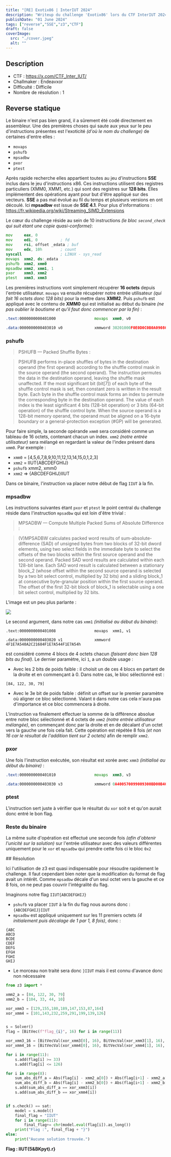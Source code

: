 ```yaml
---
title: "[RE] Exotix86 | InterIUT 2024"
description: "Writeup du challenge 'Exotix86' lors du CTF InterIUT 2024"
publishDate: "01 June 2024"
tags: ["reverse","SSE","z3","CTF"]
draft: false
coverImage:
  src: "./cover.jpeg"
  alt: ""
---
```


## Description
- CTF : https://x.com/CTF_Inter_IUT/
- Challmaker : Endeavxor
- Difficulté : Difficile
- Nombre de résolution : 1

## Reverse statique

Le binaire n'est pas bien grand, il a sûrement été codé directement en assembleur. Une des premières choses qui saute aux yeux sur le peu d'instructions présentes est l'exoticité *(d'où le nom du challenge)* de certaines d'entre elles : 

- `movaps`
- `pshufb`
- `mpsadbw`
- `pxor`
- `ptest`

Après rapide recherche elles appartient toutes au jeu d'instructions **SSE** inclus dans le jeu d'instructions x86. Ces instructions utilisent des registres particuliers (XMM0, XMM1, etc.) qui sont des registres sur **128 bits**. Elles implémentent des opérations ayant pour but d'être appliqué sur des vecteurs. **SSE** a pas mal évolué au fil du temps et plusieurs versions en ont découlé. Ici **mpsadbw** est issue de **SSE 4.1**. Pour plus d'informations : https://fr.wikipedia.org/wiki/Streaming_SIMD_Extensions 

Le cœur du challenge réside au sein de 10 instructions *(le bloc `second_check` qui suit étant une copie quasi-conforme)*: 

```asm
mov     eax, 0
mov     edi, 0          ; fd
mov     rsi, offset _edata ; buf
mov     edx, 10h        ; count
syscall                 ; LINUX - sys_read
movaps  xmm2, ds:_edata
pshufb  xmm2, xmm0
mpsadbw xmm2, xmm1, 1
pxor    xmm3, xmm2
ptest   xmm3, xmm3
```


Les premières instructions vont simplement récupérer **16 octets** depuis l'entrée utilisateur. `movaps` va ensuite récupérer notre entrée utilisateur *(qui fait 16 octets donc 128 bits)* pour la mettre dans **XMM2**. Puis `pshufb` est appliqué avec le contenu de **XMM0** qui est initialisé au début du binaire *(ne pas oublier le boutisme et qu'il faut donc commencer par la fin)* :

```asm
.text:0000000000401000                 movaps  xmm0, v0

.data:0000000000403010 v0              xmmword 30201000F0E0D0C0B0A090807060504h
```

### pshufb
> PSHUFB — Packed Shuffle Bytes :

> PSHUFB performs in-place shuffles of bytes in the destination operand (the first operand) according to the shuffle control mask in the source operand (the second operand). The instruction permutes the data in the destination operand, leaving the shuffle mask unaffected. If the most significant bit (bit[7]) of each byte of the shuffle control mask is set, then constant zero is written in the result byte. Each byte in the shuffle control mask forms an index to permute the corresponding byte in the destination operand. The value of each index is the least significant 4 bits (128-bit operation) or 3 bits (64-bit operation) of the shuffle control byte. When the source operand is a 128-bit memory operand, the operand must be aligned on a 16-byte boundary or a general-protection exception (#GP) will be generated.



Pour faire simple, la seconde opérande `xmm0` sera considéré comme un tableau de 16 octets, contenant chacun un index. `xmm2` *(notre entrée utilisateur)* sera mélangé en regardant la valeur de l'index présent dans `xmm0`. Par exemple :

- `xmm0` = [4,5,6,7,8,9,10,11,12,13,14,15,0,1,2,3]
- `xmm2` = IIUT{ABCDEFGHIJ}
- `pshufb`  xmm2, xmm0
- `xmm2` => {ABCDEFGHIJ}IIUT

Dans ce binaire, l'instruction va placer notre début de flag `IIUT` à la fin. 

### mpsadbw

Les instructions suivantes étant `pxor` et `ptest` le point central du challenge réside dans l'instruction `mpsadbw` qui est loin d'être trivial : 


> MPSADBW — Compute Multiple Packed Sums of Absolute Difference :

>(V)MPSADBW calculates packed word results of sum-absolute-difference (SAD) of unsigned bytes from two blocks of 32-bit dword elements, using two select fields in the immediate byte to select the offsets of the two blocks within the first source operand and the second operand. Packed SAD word results are calculated within each 128-bit lane. Each SAD word result is calculated between a stationary block_2 (whose offset within the second source operand is selected by a two bit select control, multiplied by 32 bits) and a sliding block_1 at consecutive byte-granular position within the first source operand. The offset of the first 32-bit block of block_1 is selectable using a one bit select control, multiplied by 32 bits.


L'image est un peu plus parlante :

![](./mpsadbw_1.png)


Le second argument, dans notre cas `xmm1` *(initialisé au début du binaire)*:
```
.text:0000000000401008                 movaps  xmm1, v1

.data:0000000000403020 v1              xmmword 4F1E7A540A2C21684F1E7A544F1E7A54h
```

est considéré comme 4 blocs de 4 octets chacun *(faisant donc bien 128 bits au final)*. Le dernier paramètre, ici `1`, a un double usage :

- Avec les 2 bits de poids faible : il choisit un de ces 4 blocs en partant de la droite et en commençant à 0. Dans notre cas, le bloc sélectionné est :

`[84, 122, 30, 79]`


- Avec le 3e bit de poids faible : définit un offset sur le premier paramètre où aligner ce bloc sélectionné. Valant `0` dans notre cas cela n'aura pas d'importance et ce bloc commencera à droite.


L'instruction va finalement effectuer la somme de la différence absolue entre notre bloc sélectionné et 4 octets de `xmm2` *(notre entrée utilisateur mélangée)*, en commençant donc par la droite et en de décalant d'un octet vers la gauche une fois cela fait. Cette opération est répétée 8 fois *(et non 16 car le résultat de l'addition tient sur 2 octets)* afin de remplir `xmm2`.


### pxor

Une fois l'instruction exécutée, son résultat est xorée avec `xmm3` *(initialisé au début du binaire)* : 

```asm
.text:0000000000401010                 movaps  xmm3, v3

.data:0000000000403030 v3              xmmword 0A400570099009300BD00B4009B0081h
```


### ptest

L'instruction sert juste à vérifier que le résultat du `xor` soit `0` et qu'on aurait donc entré le bon flag.


### Reste du binaire

La même suite d'opération est effectué une seconde fois *(afin d'obtenir l'unicité sur la solution)* sur l'entrée utilisateur avec des valeurs différentes uniquement pour le `xor` et `mpsadbw` qui prendre cette fois ci le bloc `0x2`


## Résolution

Ici l'utilisation de z3 est quasi indispensable pour résoudre rapidement le challenge. Il faut cependant bien noter que la modification du format de flag avait un intérêt. Comme `mpsadbw` décale d'un seul octet vers la gauche et ce 8 fois, on ne peut pas couvrir l'intégralité du flag. 

Imaginons notre flag `IIUT{ABCDEFGHIJ}`

- `pshufb` va placer `IIUT` à la fin du flag nous aurons donc : `{ABCDEFGHIJ}IIUT`
- `mpsadbw` est appliqué uniquement sur les 11 premiers octets *(4 initialement puis décalage de 1 par 1, 8 fois)*, donc :

```
{ABC
ABCD
BCDE
CDEF
DEFG
EFGH
FGHI
GHIJ
```

- Le morceau non traité sera donc `}IIUT` mais il est connu d'avance donc non nécessaire


```py
from z3 import *

xmm2_a = [84, 122, 30, 79]
xmm2_b = [104, 33, 44, 10]

xor_xmm3 = [129,155,180,189,147,153,87,164]
xor_xmm4 = [101,143,232,259,291,199,139,126]


s = Solver()
flag = [BitVec(f"flag_{i}", 16) for i in range(11)]

xor_xmm3_16 = [BitVecVal(xor_xmm3[0], 16), BitVecVal(xor_xmm3[1], 16), BitVecVal(xor_xmm3[2], 16), BitVecVal(xor_xmm3[3], 16)]
xor_xmm4_16 = [BitVecVal(xor_xmm4[0], 16), BitVecVal(xor_xmm4[1], 16), BitVecVal(xor_xmm4[2], 16), BitVecVal(xor_xmm4[3], 16)]

for i in range(11):
    s.add(flag[i] >= 33)
    s.add(flag[i] <= 126)

for i in range(8):
    sum_abs_diff_a = Abs(flag[i] - xmm2_a[0]) + Abs(flag[i+1] - xmm2_a[1]) + Abs(flag[i+2] - xmm2_a[2]) + Abs(flag[i+3] - xmm2_a[3])
    sum_abs_diff_b = Abs(flag[i] - xmm2_b[0]) + Abs(flag[i+1] - xmm2_b[1]) + Abs(flag[i+2] - xmm2_b[2]) + Abs(flag[i+3] - xmm2_b[3])
    s.add(sum_abs_diff_a == xor_xmm3[i])
    s.add(sum_abs_diff_b == xor_xmm4[i])


if s.check() == sat:
    model = s.model()
    final_flag = "IIUT"
    for i in range(11):
        final_flag+= chr(model.eval(flag[i]).as_long())
    print("Flag :", final_flag + "}")
else:
    print("Aucune solution trouvée.")
```

**Flag : IIUT{5&BKpyt).r}**
